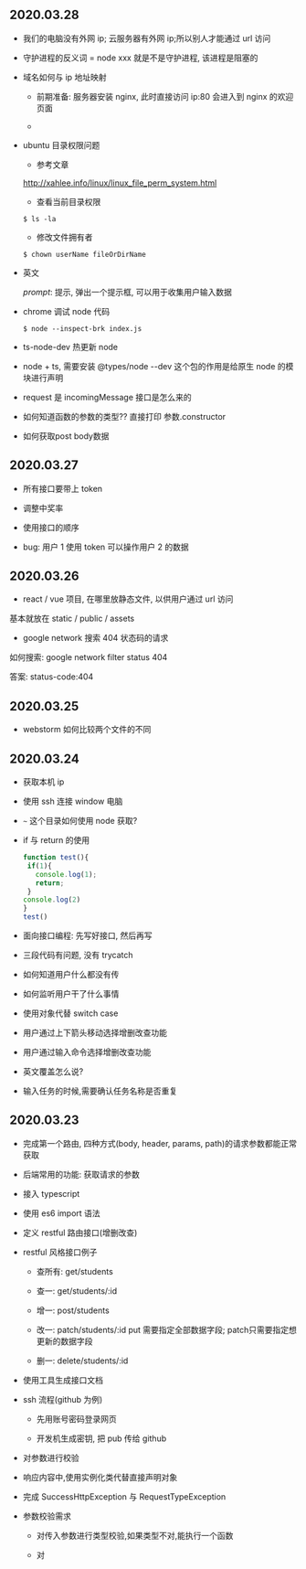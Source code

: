 ## 2020.03.28

- 我们的电脑没有外网 ip; 云服务器有外网 ip;所以别人才能通过 url 访问

- 守护进程的反义词 = node xxx 就是不是守护进程, 该进程是阻塞的

- 域名如何与 ip 地址映射

    - 前期准备: 服务器安装 nginx, 此时直接访问 ip:80 会进入到 nginx 的欢迎页面
    
    - 
    
- ubuntu 目录权限问题

    - 参考文章

    http://xahlee.info/linux/linux_file_perm_system.html

    - 查看当前目录权限
    
    ```shell
    $ ls -la
    ```
  
    - 修改文件拥有者
    
    ```
    $ chown userName fileOrDirName 
    ```
  
- 英文

    $prompt$: 提示, 弹出一个提示框, 可以用于收集用户输入数据
    
- chrome 调试 node 代码
    
    ```shell
    $ node --inspect-brk index.js 
    ```
  
- ts-node-dev 热更新 node 

- node + ts, 需要安装 @types/node --dev 这个包的作用是给原生 node 的模块进行声明

- request 是 incomingMessage 接口是怎么来的

- 如何知道函数的参数的类型?? 直接打印 参数.constructor  

- 如何获取post body数据
  


## 2020.03.27

- 所有接口要带上 token

- 调整中奖率

- 使用接口的顺序

- bug: 用户 1 使用 token 可以操作用户 2 的数据
## 2020.03.26

- react / vue 项目, 在哪里放静态文件, 以供用户通过 url 访问

基本就放在 static / public / assets 

- google network 搜索 404 状态码的请求

如何搜索: google network filter status 404

答案: status-code:404




## 2020.03.25

- webstorm 如何比较两个文件的不同

## 2020.03.24

- 获取本机 ip

- 使用 ssh 连接 window 电脑

- `~` 这个目录如何使用 node 获取?

- if 与 return 的使用

    ```javascript
    function test(){
     if(1){
       console.log(1);
       return;
     }
    console.log(2)
    }
    test()
    ```

-  面向接口编程: 先写好接口, 然后再写

- 三段代码有问题, 没有 trycatch

- 如何知道用户什么都没有传

- 如何监听用户干了什么事情

- 使用对象代替 switch case

- 用户通过上下箭头移动选择增删改查功能 

- 用户通过输入命令选择增删改查功能

- 英文覆盖怎么说?

- 输入任务的时候,需要确认任务名称是否重复

## 2020.03.23

- 完成第一个路由, 四种方式(body, header, params, path)的请求参数都能正常获取

- 后端常用的功能: 获取请求的参数    

- 接入 typescript 

- 使用 es6 import 语法

- 定义 restful 路由接口(增删改查)

- restful 风格接口例子

    - 查所有: get/students
    
    - 查一: get/students/:id
    
    - 增一: post/students
    
    - 改一: patch/students/:id  put 需要指定全部数据字段; patch只需要指定想更新的数据字段
    
    - 删一: delete/students/:id

- 使用工具生成接口文档

- ssh 流程(github 为例)

    - 先用账号密码登录网页
    
    - 开发机生成密钥, 把 pub 传给 github
    
- 对参数进行校验

- 响应内容中,使用实例化类代替直接声明对象

- 完成 SuccessHttpException 与 RequestTypeException

- 参数校验需求

    - 对传入参数进行类型校验,如果类型不对,能执行一个函数
    
    - 对